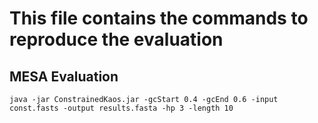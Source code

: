 # This file contains the commands to reproduce the evaluation

## MESA Evaluation 
```
java -jar ConstrainedKaos.jar -gcStart 0.4 -gcEnd 0.6 -input const.fasts -output results.fasta -hp 3 -length 10
```
